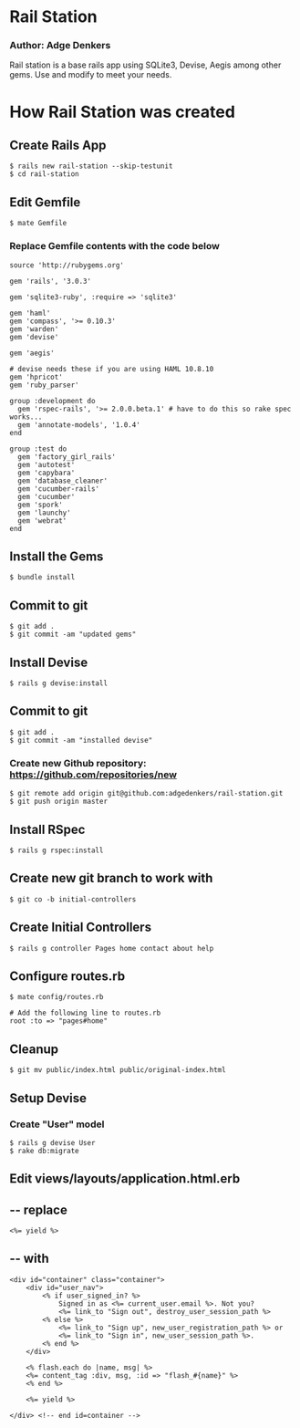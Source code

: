 # Rail Station
### Author: Adge Denkers

Rail station is a base rails app using SQLite3, Devise, Aegis among other gems. Use and modify to meet your needs.


# How Rail Station was created

## Create Rails App


	$ rails new rail-station --skip-testunit
	$ cd rail-station


## Edit Gemfile
	$ mate Gemfile

### Replace Gemfile contents with the code below

	source 'http://rubygems.org'

	gem 'rails', '3.0.3'

	gem 'sqlite3-ruby', :require => 'sqlite3'

	gem 'haml'
	gem 'compass', '>= 0.10.3'
	gem 'warden'
	gem 'devise'

	gem 'aegis'

	# devise needs these if you are using HAML 10.8.10
	gem 'hpricot'
	gem 'ruby_parser'

	group :development do
	  gem 'rspec-rails', '>= 2.0.0.beta.1' # have to do this so rake spec works...
	  gem 'annotate-models', '1.0.4'
	end

	group :test do
	  gem 'factory_girl_rails'
	  gem 'autotest'
	  gem 'capybara'
	  gem 'database_cleaner'
	  gem 'cucumber-rails'
	  gem 'cucumber'
	  gem 'spork'
	  gem 'launchy'
	  gem 'webrat'
	end


## Install the Gems
	$ bundle install

## Commit to git

	$ git add .
	$ git commit -am "updated gems"


## Install Devise
	$ rails g devise:install

## Commit to git

	$ git add .
	$ git commit -am "installed devise"


### Create new Github repository: https://github.com/repositories/new 

	$ git remote add origin git@github.com:adgedenkers/rail-station.git
	$ git push origin master 


## Install RSpec
	$ rails g rspec:install

## Create new git branch to work with
	$ git co -b initial-controllers

## Create Initial Controllers
	$ rails g controller Pages home contact about help

## Configure routes.rb
	$ mate config/routes.rb

	# Add the following line to routes.rb
	root :to => "pages#home"


## Cleanup 
	$ git mv public/index.html public/original-index.html

## Setup Devise
### Create "User" model 
	$ rails g devise User
	$ rake db:migrate


## Edit views/layouts/application.html.erb
## -- replace 
	<%= yield %>

## -- with
	<div id="container" class="container">
		<div id="user_nav">
			<% if user_signed_in? %> 
				Signed in as <%= current_user.email %>. Not you? 
				<%= link_to "Sign out", destroy_user_session_path %>
			<% else %>
				<%= link_to "Sign up", new_user_registration_path %> or 
				<%= link_to "Sign in", new_user_session_path %>.
			<% end %>
		</div>
	
		<% flash.each do |name, msg| %>
		<%= content_tag :div, msg, :id => "flash_#{name}" %>
		<% end %>

		<%= yield %>

	</div> <!-- end id=container -->
























